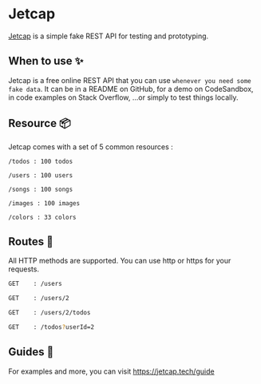 # Jetcap
[Jetcap](https://jetcap.tech) is a simple fake REST API for testing and prototyping.

## When to use ✨
Jetcap is a free online REST API that you can use `whenever you need some fake data`. It can be in a README on GitHub, for a demo on CodeSandbox, in code examples on Stack Overflow, ...or simply to test things locally.


## Resource 📦

Jetcap comes with a set of 5 common resources :

```
/todos : 100 todos
```

```
/users : 100 users
```

```
/songs : 100 songs
```

```
/images : 100 images
```

```
/colors : 33 colors
```

## Routes 📍

All HTTP methods are supported. You can use http or https for your requests.

```bash
GET    : /users

GET    : /users/2

GET    : /users/2/todos

GET    : /todos?userId=2
```

## Guides 📝

For examples and more, you can visit https://jetcap.tech/guide